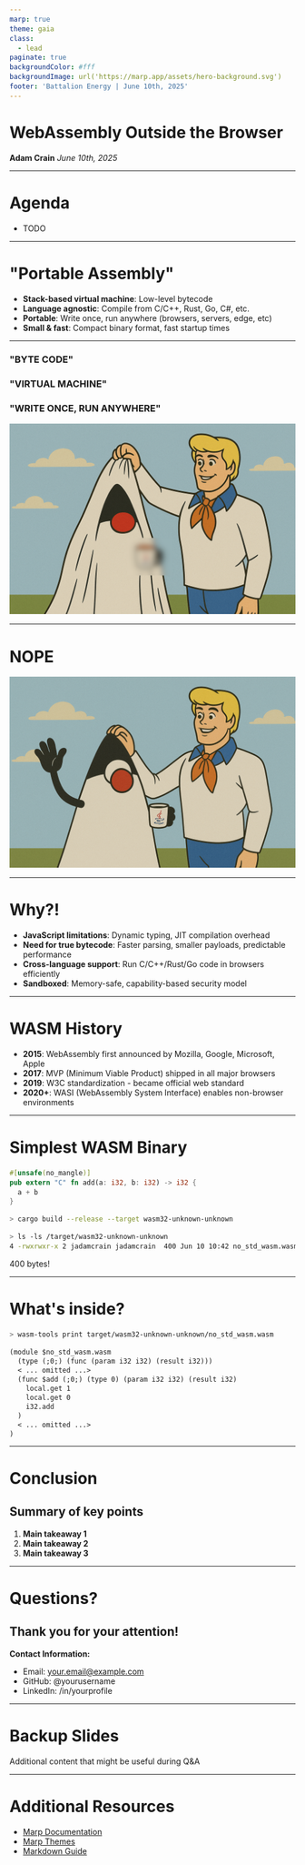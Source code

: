 ```yaml
---
marp: true
theme: gaia
class:
  - lead
paginate: true
backgroundColor: #fff
backgroundImage: url('https://marp.app/assets/hero-background.svg')
footer: 'Battalion Energy | June 10th, 2025'
---
```


# WebAssembly Outside the Browser

**Adam Crain**
*June 10th, 2025*

---

# Agenda

- TODO

---

# "Portable Assembly"

- **Stack-based virtual machine**: Low-level bytecode
- **Language agnostic**: Compile from C/C++, Rust, Go, C#, etc.
- **Portable**: Write once, run anywhere (browsers, servers, edge, etc)
- **Small & fast**: Compact binary format, fast startup times

---
<!-- footer: "" -->

### "BYTE CODE"
### "VIRTUAL MACHINE"
### "WRITE ONCE, RUN ANYWHERE"


![bg right width:600px](./static/duke_blurred.png)

---
<!-- footer: "" -->
# NOPE

![bg right width:600px](./static/duke_revealed.png)

---

# Why?!

- **JavaScript limitations**: Dynamic typing, JIT compilation overhead
- **Need for true bytecode**: Faster parsing, smaller payloads, predictable performance
- **Cross-language support**: Run C/C++/Rust/Go code in browsers efficiently
- **Sandboxed**: Memory-safe, capability-based security model

---

# WASM History

- **2015**: WebAssembly first announced by Mozilla, Google, Microsoft, Apple
- **2017**: MVP (Minimum Viable Product) shipped in all major browsers
- **2019**: W3C standardization - became official web standard
- **2020+**: WASI (WebAssembly System Interface) enables non-browser environments

---

# Simplest WASM Binary

```rust
#[unsafe(no_mangle)]
pub extern "C" fn add(a: i32, b: i32) -> i32 {
  a + b
}
```

```bash
> cargo build --release --target wasm32-unknown-unknown
```

```bash
> ls -ls /target/wasm32-unknown-unknown
4 -rwxrwxr-x 2 jadamcrain jadamcrain  400 Jun 10 10:42 no_std_wasm.wasm
```

400 bytes!

---

# What's inside?

```bash
> wasm-tools print target/wasm32-unknown-unknown/no_std_wasm.wasm
```

```wasm
(module $no_std_wasm.wasm
  (type (;0;) (func (param i32 i32) (result i32)))
  < ... omitted ...>
  (func $add (;0;) (type 0) (param i32 i32) (result i32)
    local.get 1
    local.get 0
    i32.add
  )
  < ... omitted ...>
)
```
---

# Conclusion

## Summary of key points

1. **Main takeaway 1**
2. **Main takeaway 2** 
3. **Main takeaway 3**

---

# Questions?

## Thank you for your attention!

**Contact Information:**
- Email: your.email@example.com
- GitHub: @yourusername
- LinkedIn: /in/yourprofile

---

<!-- _class: lead -->

# Backup Slides

Additional content that might be useful during Q&A

---

# Additional Resources

- [Marp Documentation](https://marp.app/)
- [Marp Themes](https://github.com/marp-team/marp-core/tree/main/themes)
- [Markdown Guide](https://www.markdownguide.org/)